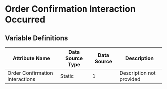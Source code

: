 # Order Confirmation Interaction Occurred

### 

## Variable Definitions

| Attribute Name|Data Source Type|Data Source|Description|
| --- | --- | --- | --- |
|Order Confirmation Interactions|Static|1|Description not provided|



